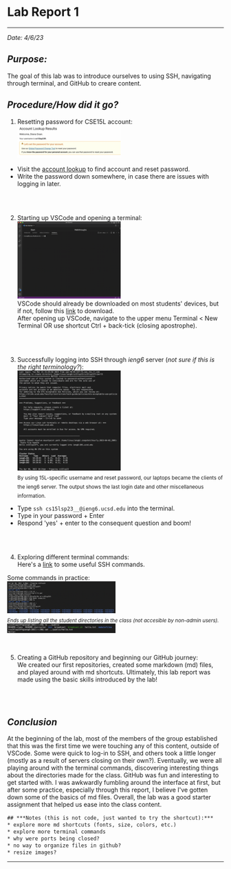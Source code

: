 # **Lab Report 1**
---
*Date: 4/6/23*

## ***Purpose:***
The goal of this lab was to introduce ourselves to using SSH, navigating through terminal, and GitHub to creare content. 


## ***Procedure/How did it go?*** 
1. Resetting password for CSE15L account: <br>
<img src="pwResetSS.png" alt="Reset Tool" width="50%" height="50%"> <br>
* Visit the [account lookup](https://sdacs.ucsd.edu/~icc/index.php) to find account and reset password.
* Write the password down somewhere, in case there are issues with logging in later.
<br>

</br>

2. Starting up VSCode and opening a terminal: <br/>
<img src="vscodeSS.png" alt="VSCode" width="50%" height="50%"> <br/>
VSCode should already be downloaded on most students' devices, but if not, follow this [link](https://code.visualstudio.com/download) to download. <br/>
After opening up VSCode, navigate to the upper menu Terminal < New Terminal OR use shortcut Ctrl + back-tick (closing apostrophe). 
<br>


</br>

3. Successfully logging into SSH through *ieng6* server (*not sure if this is the right terminology?*): <br>
<img src="sshLogin.png" alt="SSH Login" width="50%" height="50%"> <br>
<sub>By using 15L-specific username and reset password, our laptops became the clients of the ieng6 server. The output shows the last login date and other miscellaneous information. <br>
* Type `ssh cs15lsp23__@ieng6.ucsd.edu` into the terminal.
* Type in your password + Enter
* Respond 'yes' + enter to the consequent question and boom!
</sub>
<br>

</br>

4. Exploring different terminal commands: <br/>
Here's a [link](https://www.hostinger.com/tutorials/ssh/basic-ssh-commands) to some useful SSH commands. <br/>

Some commands in practice: <br/>
<img src="sshCom1.png" alt="SSH Com1" width="50%" height="50%"> <br/>
<sub>*Ends up listing all the student directories in the class (not accesible by non-admin users).*</sub> 
 <br/>
<img src="sshCom2.png" alt="SSh Com2" width="50%" height="50%">
<br>

</br>

5. Creating a GitHub repository and beginning our GitHub journey: <br>
We created our first repositories, created some markdown (md) files, and played around with md shortcuts. Ultimately, this lab report was made using the basic skills introduced by the lab!
<br>

</br>

## ***Conclusion***
At the beginning of the lab, most of the members of the group established that this was the first time we were touching any of this content, outside of VSCode. Some were quick to log-in to SSH, and others took a little longer (mostly as a result of servers closing on their own?). Eventually, we were all playing around with the terminal commands, discovering interesting things about the directories made for the class. GitHub was fun and interesting to get started with. I was awkwardly fumbling around the interface at first, but after some practice, especially through this report, I believe I've gotten down some of the basics of md files. Overall, the lab was a good starter assignment that helped us ease into the class content.

```
## ***Notes (this is not code, just wanted to try the shortcut):***
* explore more md shortcuts (fonts, size, colors, etc.)
* explore more terminal commands
* why were ports being closed?
* no way to organize files in github?
* resize images?
```
---
